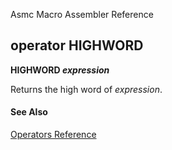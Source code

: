 Asmc Macro Assembler Reference

## operator HIGHWORD

**HIGHWORD _expression_**


Returns the high word of _expression_.

#### See Also

[Operators Reference](readme.md)